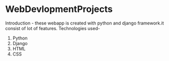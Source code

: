 # WebDevlopmentProjects
Introduction - these webapp is created with python and django framework.it consist of lot of features.
Technologies used-
  1. Python
  2. Django
  3. HTML
  4. CSS

 
